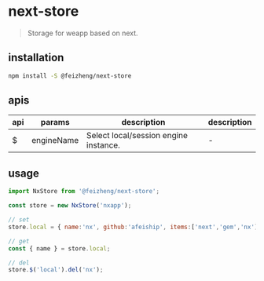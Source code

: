 # next-store
> Storage for weapp based on next.

## installation
```bash
npm install -S @feizheng/next-store
```

## apis
| api | params     | description                           | description |
| --- | ---------- | ------------------------------------- | ----------- |
| $   | engineName | Select local/session engine instance. | -           |


## usage
```js
import NxStore from '@feizheng/next-store';

const store = new NxStore('nxapp');

// set
store.local = { name:'nx', github:'afeiship', items:['next','gem','nx']}

// get
const { name } = store.local;

// del
store.$('local').del('nx');
```
